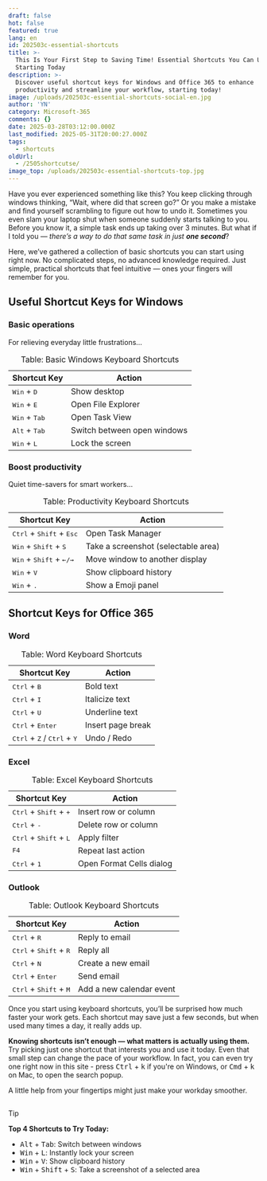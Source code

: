 ```yaml
---
draft: false
hot: false
featured: true
lang: en
id: 202503c-essential-shortcuts
title: >-
  This Is Your First Step to Saving Time! Essential Shortcuts You Can Use
  Starting Today 
description: >-
  Discover useful shortcut keys for Windows and Office 365 to enhance
  productivity and streamline your workflow, starting today! 
image: /uploads/202503c-essential-shortcuts-social-en.jpg
author: 'YN'
category: Microsoft-365
comments: {}
date: 2025-03-28T03:12:00.000Z
last_modified: 2025-05-31T20:00:27.000Z
tags: 
  - shortcuts
oldUrl:
  - /2505shortcutse/
image_top: /uploads/202503c-essential-shortcuts-top.jpg
---
```

Have you ever experienced something like this? You keep clicking through windows thinking, “Wait, where did that screen go?” Or you make a mistake and find yourself scrambling to figure out how to undo it. Sometimes you even slam your laptop shut when someone suddenly starts talking to you. Before you know it, a simple task ends up taking over 3 minutes. But what if I told you — _there’s a way to do that same task in just **one second**_? 

<!--more-->

Here, we’ve gathered a collection of basic shortcuts you can start using right now. 
No complicated steps, no advanced knowledge required. Just simple, practical shortcuts that feel intuitive — ones your fingers will remember for you. 

## Useful Shortcut Keys for Windows
### Basic operations 
For relieving everyday little frustrations...

<table class="not-prose w-full text-sm">
  <caption>
    Table: Basic Windows Keyboard Shortcuts
  </caption>
  <thead>
    <tr>
      <th>Shortcut Key</th>
      <th>Action</th>
    </tr>
  </thead>
  <tbody>
    <tr>
      <td><kbd>Win</kbd> + <kbd>D</kbd></td>
      <td>Show desktop</td>
    </tr>
    <tr>
      <td><kbd>Win</kbd> + <kbd>E</kbd></td>
      <td>Open File Explorer</td>
    </tr>
    <tr>
      <td><kbd>Win</kbd> + <kbd>Tab</kbd></td>
      <td>Open Task View</td>
    </tr>
    <tr>
      <td><kbd>Alt</kbd> + <kbd>Tab</kbd></td>
      <td>Switch between open windows</td>
    </tr>
    <tr>
      <td><kbd>Win</kbd> + <kbd>L</kbd></td>
      <td>Lock the screen</td>
    </tr>
  </tbody>
</table>

### Boost productivity 
Quiet time-savers for smart workers...

<table class="not-prose w-full text-sm">
  <caption>
    Table: Productivity Keyboard Shortcuts
  </caption>
  <thead>
    <tr>
      <th>Shortcut Key</th>
      <th>Action</th>
    </tr>
  </thead>
  <tbody>
    <tr>
      <td><kbd>Ctrl</kbd> + <kbd>Shift</kbd> + <kbd>Esc</kbd></td>
      <td>Open Task Manager</td>
    </tr>
    <tr>
      <td><kbd>Win</kbd> + <kbd>Shift</kbd> + <kbd>S</kbd></td>
      <td>Take a screenshot (selectable area)</td>
    </tr>
    <tr>
      <td><kbd>Win</kbd> + <kbd>Shift</kbd> + <kbd>←/→</kbd></td>
      <td>Move window to another display</td>
    </tr>
    <tr>
      <td><kbd>Win</kbd> + <kbd>V</kbd></td>
      <td>Show clipboard history</td>
    </tr>
    <tr>
      <td><kbd>Win</kbd> + <kbd>.</kbd></td>
      <td>Show a Emoji panel</td>
    </tr>
  </tbody>
</table>


## Shortcut Keys for Office 365 
### Word 

<table class="not-prose w-full text-sm">
  <caption>
    Table: Word Keyboard Shortcuts
  </caption>
  <thead>
    <tr>
      <th>Shortcut Key</th>
      <th>Action</th>
    </tr>
  </thead>
  <tbody>
    <tr>
      <td><kbd>Ctrl</kbd> + <kbd>B</kbd></td>
      <td>Bold text</td>
    </tr>
    <tr>
      <td><kbd>Ctrl</kbd> + <kbd>I</kbd></td>
      <td>Italicize text</td>
    </tr>
    <tr>
      <td><kbd>Ctrl</kbd> + <kbd>U</kbd></td>
      <td>Underline text</td>
    </tr>
    <tr>
      <td><kbd>Ctrl</kbd> + <kbd>Enter</kbd></td>
      <td>Insert page break</td>
    </tr>
    <tr>
      <td><kbd>Ctrl</kbd> + <kbd>Z</kbd> / <kbd>Ctrl</kbd> + <kbd>Y</kbd></td>
      <td>Undo / Redo</td>
    </tr>
  </tbody>
</table>

### Excel

<table class="not-prose w-full text-sm">
  <caption>
    Table: Excel Keyboard Shortcuts
  </caption>
  <thead>
    <tr>
      <th>Shortcut Key</th>
      <th>Action</th>
    </tr>
  </thead>
  <tbody>
    <tr>
      <td><kbd>Ctrl</kbd> + <kbd>Shift</kbd> + <kbd>+</kbd></td>
      <td>Insert row or column</td>
    </tr>
    <tr>
      <td><kbd>Ctrl</kbd> + <kbd>-</kbd></td>
      <td>Delete row or column</td>
    </tr>
    <tr>
      <td><kbd>Ctrl</kbd> + <kbd>Shift</kbd> + <kbd>L</kbd></td>
      <td>Apply filter</td>
    </tr>
    <tr>
      <td><kbd>F4</kbd></td>
      <td>Repeat last action</td>
    </tr>
    <tr>
      <td><kbd>Ctrl</kbd> + <kbd>1</kbd></td>
      <td>Open Format Cells dialog</td>
    </tr>
  </tbody>
</table>

### Outlook

<table class="not-prose w-full text-sm">
  <caption>
    Table: Outlook Keyboard Shortcuts
  </caption>
  <thead>
    <tr>
      <th>Shortcut Key</th>
      <th>Action</th>
    </tr>
  </thead>
  <tbody>
    <tr>
      <td><kbd>Ctrl</kbd> + <kbd>R</kbd></td>
      <td>Reply to email</td>
    </tr>
    <tr>
      <td><kbd>Ctrl</kbd> + <kbd>Shift</kbd> + <kbd>R</kbd></td>
      <td>Reply all</td>
    </tr>
    <tr>
      <td><kbd>Ctrl</kbd> + <kbd>N</kbd></td>
      <td>Create a new email</td>
    </tr>
    <tr>
      <td><kbd>Ctrl</kbd> + <kbd>Enter</kbd></td>
      <td>Send email</td>
    </tr>
    <tr>
      <td><kbd>Ctrl</kbd> + <kbd>Shift</kbd> + <kbd>M</kbd></td>
      <td>Add a new calendar event</td>
    </tr>
  </tbody>
</table>

Once you start using keyboard shortcuts, you’ll be surprised how much faster your work gets. Each shortcut may save just a few seconds, but when used many times a day, it really adds up. 

**Knowing shortcuts isn’t enough — what matters is actually using them.** 
Try picking just one shortcut that interests you and use it today. Even that small step can change the pace of your workflow. In fact, you can even try one right now in this site - press <kbd>Ctrl</kbd> + <kbd>k</kbd> if you're on Windows, or <kbd>Cmd</kbd> + <kbd>k</kbd> on Mac, to open the search popup.

A little help from your fingertips might just make your workday smoother. 

![図形](data:image/png;base64,iVBORw0KGgoAAAANSUhEUgAAAAEAAAABCAYAAAAfFcSJAAAAAXNSR0IArs4c6QAAAARnQU1BAACxjwv8YQUAAAAJcEhZcwAADsMAAA7DAcdvqGQAAAANSURBVBhXY2BgYGAAAAAFAAGKM+MAAAAAAElFTkSuQmCC) 

> [!TIP] 
> **Top 4 Shortcuts to Try Today:**
> - <kbd>Alt</kbd> + <kbd>Tab</kbd>: Switch between windows 
> - <kbd>Win</kbd> + <kbd>L</kbd>: Instantly lock your screen 
> - <kbd>Win</kbd> + <kbd>V</kbd>: Show clipboard history
> - <kbd>Win</kbd> + <kbd>Shift</kbd> + <kbd>S</kbd>: Take a screenshot of a selected area  
>  <br>
